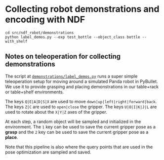 # Collecting robot demonstrations and encoding with NDF
```
cd src/ndf_robot/demonstrations
python label_demos.py --exp test_bottle --object_class bottle --with_shelf
```

## Notes on teleoperation for collecting demonstrations
The script at [`demonstrations/label_demos.py`](../src/ndf_robot/demonstrations/label_demos.py) runs a super simple teleoperation setup for moving around a simulated Panda robot in PyBullet. We use it to provide grasping and placing demonstrations in our table+rack or table+shelf environments. 

The keys `Q|E|A|D|S|X` are used to move `down|up|left|right|forward|back`. The keys `Z|C` are used to `open|close` the gripper. The keys `U|O|I|K|J|L` are used to rotate about the `X|Y|Z` axes of the gripper. 

At each step, a random object will be sampled and initialized in the environment. The `1` key can be used to save the current gripper pose as a **grasp** and the `2` key can be used to save the current gripper pose as a **place**. 

Note that this pipeline is also where the query points that are used in the pose optimization are sampled and saved.